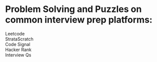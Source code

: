 # Problem Solving and Puzzles on common interview prep platforms:
Leetcode
<br /> StrataScratch
<br /> Code Signal
<br /> Hacker Rank
<br /> Interview Qs
